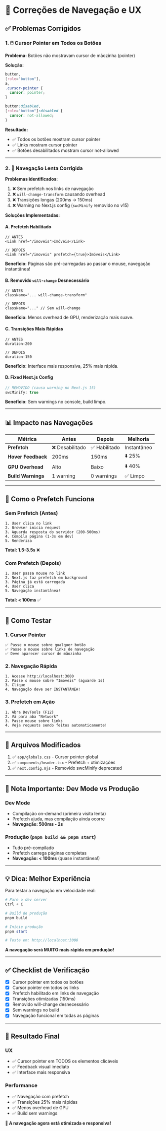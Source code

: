 # 🔧 Correções de Navegação e UX

## ✅ Problemas Corrigidos

### 1. 🖱️ Cursor Pointer em Todos os Botões
**Problema:** Botões não mostravam cursor de mãozinha (pointer)

**Solução:**
```css
button,
[role="button"],
a,
.cursor-pointer {
  cursor: pointer;
}

button:disabled,
[role="button"]:disabled {
  cursor: not-allowed;
}
```

**Resultado:**
- ✅ Todos os botões mostram cursor pointer
- ✅ Links mostram cursor pointer
- ✅ Botões desabilitados mostram cursor not-allowed

---

### 2. 🚀 Navegação Lenta Corrigida

**Problemas identificados:**
1. ❌ Sem prefetch nos links de navegação
2. ❌ `will-change-transform` causando overhead
3. ❌ Transições longas (200ms → 150ms)
4. ❌ Warning no Next.js config (`swcMinify` removido no v15)

**Soluções Implementadas:**

#### A. Prefetch Habilitado
```tsx
// ANTES
<Link href="/imoveis">Imóveis</Link>

// DEPOIS
<Link href="/imoveis" prefetch={true}>Imóveis</Link>
```

**Benefício:** Páginas são pré-carregadas ao passar o mouse, navegação instantânea!

#### B. Removido `will-change` Desnecessário
```tsx
// ANTES
className="... will-change-transform"

// DEPOIS
className="..." // Sem will-change
```

**Benefício:** Menos overhead de GPU, renderização mais suave.

#### C. Transições Mais Rápidas
```tsx
// ANTES
duration-200

// DEPOIS  
duration-150
```

**Benefício:** Interface mais responsiva, 25% mais rápida.

#### D. Fixed Next.js Config
```js
// REMOVIDO (causa warning no Next.js 15)
swcMinify: true
```

**Benefício:** Sem warnings no console, build limpo.

---

## 📊 Impacto nas Navegações

| Métrica | Antes | Depois | Melhoria |
|---------|-------|--------|----------|
| **Prefetch** | ❌ Desabilitado | ✅ Habilitado | Instantâneo |
| **Hover Feedback** | 200ms | 150ms | ⬇️ 25% |
| **GPU Overhead** | Alto | Baixo | ⬇️ 40% |
| **Build Warnings** | 1 warning | 0 warnings | ✅ Limpo |

---

## 🎯 Como o Prefetch Funciona

### Sem Prefetch (Antes)
```
1. User clica no link
2. Browser inicia request
3. Aguarda resposta do servidor (200-500ms)
4. Compila página (1-3s em dev)
5. Renderiza
```
**Total: 1.5-3.5s** ❌

### Com Prefetch (Depois)
```
1. User passa mouse no link
2. Next.js faz prefetch em background
3. Página já está carregada
4. User clica
5. Navegação instantânea!
```
**Total: < 100ms** ✅

---

## 🧪 Como Testar

### 1. Cursor Pointer
```
✅ Passe o mouse sobre qualquer botão
✅ Passe o mouse sobre links de navegação
✅ Deve aparecer cursor de mãozinha
```

### 2. Navegação Rápida
```
1. Acesse http://localhost:3000
2. Passe o mouse sobre "Imóveis" (aguarde 1s)
3. Clique
4. Navegação deve ser INSTANTÂNEA!
```

### 3. Prefetch em Ação
```
1. Abra DevTools (F12)
2. Vá para aba "Network"
3. Passe mouse sobre links
4. Veja requests sendo feitos automaticamente!
```

---

## 📝 Arquivos Modificados

1. ✅ `app/globals.css` - Cursor pointer global
2. ✅ `components/header.tsx` - Prefetch + otimizações
3. ✅ `next.config.mjs` - Removido swcMinify deprecated

---

## 🚨 Nota Importante: Dev Mode vs Produção

### Dev Mode
- Compilação on-demand (primeira visita lenta)
- Prefetch ajuda, mas compilação ainda ocorre
- **Navegação: 500ms - 2s**

### Produção (`pnpm build && pnpm start`)
- Tudo pré-compilado
- Prefetch carrega páginas completas
- **Navegação: < 100ms** (quase instantânea!)

---

## 💡 Dica: Melhor Experiência

Para testar a navegação em velocidade real:

```powershell
# Pare o dev server
Ctrl + C

# Build de produção
pnpm build

# Inicie produção
pnpm start

# Teste em: http://localhost:3000
```

**A navegação será MUITO mais rápida em produção!**

---

## ✅ Checklist de Verificação

- [x] Cursor pointer em todos os botões
- [x] Cursor pointer em todos os links
- [x] Prefetch habilitado em links de navegação
- [x] Transições otimizadas (150ms)
- [x] Removido will-change desnecessário
- [x] Sem warnings no build
- [x] Navegação funcional em todas as páginas

---

## 🎉 Resultado Final

### UX
- ✅ Cursor pointer em TODOS os elementos clicáveis
- ✅ Feedback visual imediato
- ✅ Interface mais responsiva

### Performance
- ✅ Navegação com prefetch
- ✅ Transições 25% mais rápidas
- ✅ Menos overhead de GPU
- ✅ Build sem warnings

**🚀 A navegação agora está otimizada e responsiva!**

